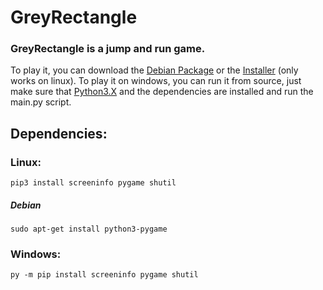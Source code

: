 # GreyRectangle
### GreyRectangle is a jump and run game.

To play it, you can download the [Debian Package](https://github.com/PyRectangle/GreyRectangle/files/1347119/GreyRectangle_0.0-2.zip) or the [Installer](https://github.com/PyRectangle/GreyRectangle/files/1347122/GreyRectangleInstaller.zip) (only works on linux).
To play it on windows, you can run it from source, just make sure that [Python3.X](https://www.python.org/) and the dependencies are installed and run the main.py script.

## Dependencies:
### Linux:
```pip3 install screeninfo pygame shutil```
##### Debian
```sudo apt-get install python3-pygame```
### Windows:
```py -m pip install screeninfo pygame shutil```
